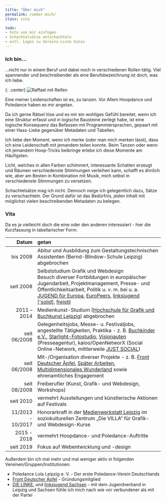 ```yaml
---
title: "Über mich"
permalink: /ueber-mich/
class: vita

todo:
- Foto von mir einfügen
- Schachtelsätze entschachteln
- evtl. Logos zu Vereins-Liste hinzu
---
```


### Ich bin... 

...nicht nur in einem Beruf und dabei noch in verschiedenen Rollen tätig. Viel spannender und beschreibender als eine Berufsbezeichnung ist doch, was ich liebe.

{: .center}
![Raffael mit Reifen]({{site.imgpath}}/DSC05559_sw.jpg)

Eine meiner Leidenschaften ist es, zu tanzen. Vor Allem Hoopdance und Poledance haben es mir angetan.

Da ich gerne Rätsel löse und es mir ein wohliges Gefühl bereitet, wenn ich eine Struktur erfasst und in logische Bausteine zerlegt habe, ist eine logische Konsequenz das Befassen mit Programmiersprachen, gepaart mit einer Hass-Liebe gegenüber Metadaten und Tabellen.

Ich liebe den Moment, wenn ich merke (oder man mich merken lässt), dass ich eine Leidenschaft mit jemandem teilen konnte. Beim Tanzen oder wenn ich jemandem Hoop-Tricks beibringe erlebe ich diese Momente am Häufigsten.

Licht, welches in allen Farben schimmert, interessante Schatten erzeugt und Räumen verschiedenste Stimmungen verleihen kann, schafft es ähnlich wie, aber am Besten in Kombination mit Musik, mich selbst in verschiedenste Stimmungen zu versetzen.

Schachtelsätze mag ich nicht. Dennoch neige ich gelegentlich dazu, Sätze zu verschachteln. Der Grund dafür ist das Bedürfnis, jeden Inhalt mit möglichst vielen beschreibenden Metadaten zu belegen.

### Vita

Da es ja vielleicht doch die eine oder den anderen interessiert - hier die Kurzfassung in tabellarischer Form:

  Datum           | getan
-----------------:|:---------------------------------------
bis 2008          | Abitur und Ausbildung zum Gestaltungstechnischen Assistenten (Bernd-Blindow-Schule Leipzig) abgebrochen
seit 2008         | Selbststudium Grafik und Webdesign <br />Besuch diverser Fortbildungen in europäischer Jugendarbeit, Projektmanagement, Presse- und Öffentlichkeitsarbeit, Politik u. v. m. bei u. a. [JUGEND für Europa](https://www.jugendfuereuropa.de/), [EuroPeers](https://www.europeers.de/), [linksjugend ['solid]](https://www.linksjugend-solid.de/), [freistil](http://www.freistil-lsa.de/start/index.html)
2011 – 2014 | Medienkunst-Studium ([Hochschule für Grafik und Buchkunst Leipzig](http://www.hgb-leipzig.de/)) abgebrochen
seit 06/2008      | Gelegenheitsjobs, Messe- u. Festivaljobs, angestellte Tätigkeiten, Praktika - z. B. [Buchkinder e.V.](http://www.buchkinder.de/), [Starlight-Fotostudio](http://starlight-foto.de/), [Visionauten](http://visionauten.com/) (Presseagentur), kaioo/OpenNetworX (Social Online-Network, mittlerweile [JUST SOCIAL](https://www.just.social/))
seit 06/2008      | Mit-/Organisation diverser Projekte - z. B. [Front Deutscher Äpfel](http://apfelfront.de/), [Später Arbeiten](/archiv/spaeter-arbeiten/), [Multidimensionales Wunderland](/archiv/mein-wunderland-eu/) sowie ehrenamtliches Engagement
seit 08/2008      | Freiberufler (Kunst, Grafik- und Webdesign, Workshops)
seit 2010         | vermehrt Ausstellungen und künstlerische Aktionen auf Festivals
11/2013 - 10/2017 | Honorarkraft in der [Medienwerkstatt Leipzig](http://villa-leipzig.de/besuchen/werkstaetten/medienwerkstatt/) im soziokulturellen Zentrum „Die VILLA“ für Grafik- und Webdesign-Kurse
2015 - 2018       | vermehrt Hoopdance- und Poledance-Auftritte
seit 2019         | Fokus auf Webentwicklung und -design

Außerdem bin ich mal mehr und mal weniger aktiv in folgenden Vereinen/Gruppen/Institutionen:

* Poledance Lola Leipzig e. V. - Der erste Poledance-Verein Deutschlands
* [Front Deutscher Äpfel](http://apfelfront.de/) - Gründungsmitglied
* [DIE LINKE.](https://www.die-linke.de) und [linksjugend Sachsen](http://www.linksjugend-sachsen.de/) - mit dem Jugendverband in Leipzig und Sachsen fühle ich mich nach wie vor verbundener als mit der Partei

